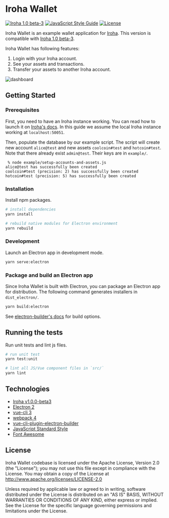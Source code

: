 # Iroha Wallet

[![Iroha 1.0 beta-3](https://img.shields.io/badge/iroha-1.0.0--beta3-e2232d.svg?style=flat-square)](https://github.com/hyperledger/iroha/releases/tag/v1.0.0_beta-3)
[![JavaScript Style Guide](https://img.shields.io/badge/code_style-standard-brightgreen.svg?style=flat-square)](https://standardjs.com)
[![License](https://img.shields.io/badge/License-Apache%202.0-blue.svg?style=flat-square)](https://opensource.org/licenses/Apache-2.0)

Iroha Wallet is an example wallet application for [Iroha](http://iroha.readthedocs.io/).
This version is compatible with [Iroha 1.0 beta-3](https://github.com/hyperledger/iroha/releases/tag/v1.0.0_beta-3).

Iroha Wallet has following features:

1. Login with your Iroha account.
2. See your assets and transactions.
3. Transfer your assets to another Iroha account.

![dashboard](https://user-images.githubusercontent.com/1365915/42013908-6de21254-7ada-11e8-99eb-ace8a9cff171.png)

## Getting Started

### Prerequisites

First, you need to have an Iroha instance working. You can read how to launch it on [Iroha's docs](http://iroha.readthedocs.io/en/latest/getting_started/index.html). In this guide we assume the local Iroha instance working at `localhost:50051`.

Then, populate the database by our example script. The script will create new account `alice@test` and new assets `coolcoin#test` and `hotcoin#test`. Note that there already exist `admin@test`. Their keys are in `example/`.

```
 % node example/setup-accounts-and-assets.js
alice@test has successfully been created
coolcoin#test (precision: 2) has successfully been created
hotcoin#test (precision: 5) has successfully been created
```

### Installation

Install npm packages.

```bash
# install dependencies
yarn install

# rebuild native modules for Electron environment
yarn rebuild
```

### Development

Launch an Electron app in development mode.

```bash
yarn serve:electron
```

### Package and build an Electron app

Since Iroha Wallet is built with Electron, you can package an Electron app for distribution. The following command generates installers in `dist_electron/`.

```bash
yarn build:electron
```

See [electron-builder's docs](https://www.electron.build/multi-platform-build) for build options.

## Running the tests

Run unit tests and lint js files.

```bash
# run unit test
yarn test:unit

# lint all JS/Vue component files in `src/`
yarn lint
```

## Technologies

* [Iroha v1.0.0-beta3](http://iroha.readthedocs.io/)
* [Electron 2](https://electronjs.org/)
* [vue-cli 3](https://github.com/vuejs/vue-cli)
* [webpack 4](https://github.com/webpack/webpack)
* [vue-cli-plugin-electron-builder](https://github.com/nklayman/vue-cli-plugin-electron-builder)
* [JavaScript Standard Style](https://github.com/standard/standard)
* [Font Awesome](https://fontawesome.com/)

## License

Iroha Wallet codebase is licensed under the Apache License, Version 2.0 (the "License"); you may not use this file except in compliance with the License. You may obtain a copy of the License at http://www.apache.org/licenses/LICENSE-2.0

Unless required by applicable law or agreed to in writing, software distributed under the License is distributed on an "AS IS" BASIS, WITHOUT WARRANTIES OR CONDITIONS OF ANY KIND, either express or implied. See the License for the specific language governing permissions and limitations under the License.
